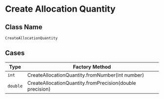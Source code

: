 
# Create Allocation Quantity

## Class Name

`CreateAllocationQuantity`

## Cases

| Type | Factory Method |
|  --- | --- |
| `int` | CreateAllocationQuantity.fromNumber(int number) |
| `double` | CreateAllocationQuantity.fromPrecision(double precision) |

